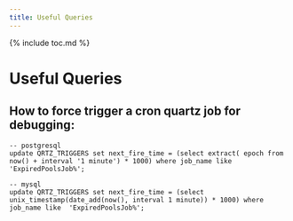 ```yaml
---
title: Useful Queries
---
```

{% include toc.md %}

# Useful Queries

## How to force trigger a cron quartz job for debugging:

```postgresql
-- postgresql
update QRTZ_TRIGGERS set next_fire_time = (select extract( epoch from now() + interval '1 minute') * 1000) where job_name like  'ExpiredPoolsJob%';
```
```mysql
-- mysql
update QRTZ_TRIGGERS set next_fire_time = (select unix_timestamp(date_add(now(), interval 1 minute)) * 1000) where job_name like  'ExpiredPoolsJob%';
```
